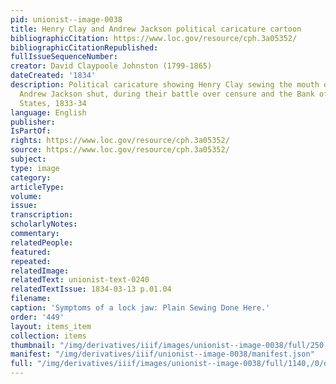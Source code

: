 ```yaml
---
pid: unionist--image-0038
title: Henry Clay and Andrew Jackson political caricature cartoon
bibliographicCitation: https://www.loc.gov/resource/cph.3a05352/
bibliographicCitationRepublished: 
fullIssueSequenceNumber: 
creator: David Claypoole Johnston (1799-1865)
dateCreated: '1834'
description: Political caricature showing Henry Clay sewing the mouth of President
  Andrew Jackson shut, during their battle over censure and the Bank of the United
  States, 1833-34
language: English
publisher: 
IsPartOf: 
rights: https://www.loc.gov/resource/cph.3a05352/
source: https://www.loc.gov/resource/cph.3a05352/
subject: 
type: image
category: 
articleType: 
volume: 
issue: 
transcription: 
scholarlyNotes: 
commentary: 
relatedPeople: 
featured: 
repeated: 
relatedImage: 
relatedText: unionist-text-0240
relatedTextIssue: 1834-03-13 p.01.04
filename: 
caption: 'Symptoms of a lock jaw: Plain Sewing Done Here.'
order: '449'
layout: items_item
collection: items
thumbnail: "/img/derivatives/iiif/images/unionist--image-0038/full/250,/0/default.jpg"
manifest: "/img/derivatives/iiif/unionist--image-0038/manifest.json"
full: "/img/derivatives/iiif/images/unionist--image-0038/full/1140,/0/default.jpg"
---
```

